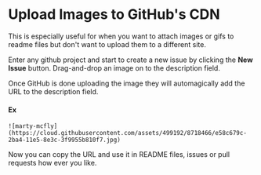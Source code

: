 # Upload Images to GitHub's CDN

This is especially useful for when you want to attach images or gifs to readme files but don't want to upload them to a different site.


Enter any github project and start to create a new issue by clicking the **New Issue** button. Drag-and-drop an image on to the description field.

Once GitHub is done uploading the image they will automagically add the URL to the description field.

#### Ex
```text
![marty-mcfly](https://cloud.githubusercontent.com/assets/499192/8718466/e58c679c-2ba4-11e5-8e3c-3f9955b810f7.jpg)
```

Now you can copy the URL and use it in README files, issues or pull requests how ever you like.
